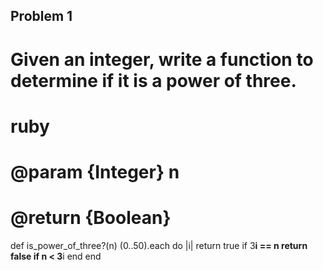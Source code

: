 ## Problem 1
# Given an integer, write a function to determine if it is a power of three.
# ruby
# @param {Integer} n
# @return {Boolean}


def is_power_of_three?(n)
  (0..50).each do |i|
    return true if 3**i == n
    return false if n < 3**i
  end
end
